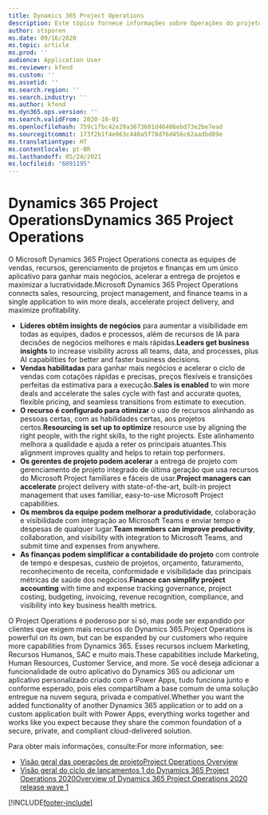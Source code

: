 ```yaml
---
title: Dynamics 365 Project Operations
description: Este tópico fornece informações sobre Operações do projeto do Dynamics 365.
author: stsporen
ms.date: 09/16/2020
ms.topic: article
ms.prod: ''
audience: Application User
ms.reviewer: kfend
ms.custom: ''
ms.assetid: ''
ms.search.region: ''
ms.search.industry: ''
ms.author: kfend
ms.dyn365.ops.version: ''
ms.search.validFrom: 2020-10-01
ms.openlocfilehash: 759c1fbc42e29a3673601d46406ebd73e2be7ead
ms.sourcegitcommit: 173f2b1f4e063c440a5f78d76d456c62aadbd89e
ms.translationtype: HT
ms.contentlocale: pt-BR
ms.lasthandoff: 05/24/2021
ms.locfileid: "6091195"
---
```

# <a name="dynamics-365-project-operations"></a><span data-ttu-id="158c9-103">Dynamics 365 Project Operations</span><span class="sxs-lookup"><span data-stu-id="158c9-103">Dynamics 365 Project Operations</span></span>

<span data-ttu-id="158c9-104">O Microsoft Dynamics 365 Project Operations conecta as equipes de vendas, recursos, gerenciamento de projetos e finanças em um único aplicativo para ganhar mais negócios, acelerar a entrega de projetos e maximizar a lucratividade.</span><span class="sxs-lookup"><span data-stu-id="158c9-104">Microsoft Dynamics 365 Project Operations connects sales, resourcing, project management, and finance teams in a single application to win more deals, accelerate project delivery, and maximize profitability.</span></span>

-   <span data-ttu-id="158c9-105">**Líderes obtêm insights de negócios** para aumentar a visibilidade em todas as equipes, dados e processos, além de recursos de IA para decisões de negócios melhores e mais rápidas.</span><span class="sxs-lookup"><span data-stu-id="158c9-105">**Leaders get business insights** to increase visibility across all teams, data, and processes, plus AI capabilities for better and faster business decisions.</span></span>
-   <span data-ttu-id="158c9-106">**Vendas habilitadas** para ganhar mais negócios e acelerar o ciclo de vendas com cotações rápidas e precisas, preços flexíveis e transições perfeitas da estimativa para a execução.</span><span class="sxs-lookup"><span data-stu-id="158c9-106">**Sales is enabled** to win more deals and accelerate the sales cycle with fast and accurate quotes, flexible pricing, and seamless transitions from estimate to execution.</span></span>
-   <span data-ttu-id="158c9-107">**O recurso é configurado para otimizar** o uso de recursos alinhando as pessoas certas, com as habilidades certas, aos projetos certos.</span><span class="sxs-lookup"><span data-stu-id="158c9-107">**Resourcing is set up to optimize** resource use by aligning the right people, with the right skills, to the right projects.</span></span> <span data-ttu-id="158c9-108">Este alinhamento melhora a qualidade e ajuda a reter os principais atuantes.</span><span class="sxs-lookup"><span data-stu-id="158c9-108">This alignment improves quality and helps to retain top performers.</span></span>
-   <span data-ttu-id="158c9-109">**Os gerentes de projeto podem acelerar** a entrega de projeto com gerenciamento de projeto integrado de última geração que usa recursos do Microsoft Project familiares e fáceis de usar.</span><span class="sxs-lookup"><span data-stu-id="158c9-109">**Project managers can accelerate** project delivery with state-of-the-art, built-in project management that uses familiar, easy-to-use Microsoft Project capabilities.</span></span>
-   <span data-ttu-id="158c9-110">**Os membros da equipe podem melhorar a produtividade**, colaboração e visibilidade com integração ao Microsoft Teams e enviar tempo e despesas de qualquer lugar.</span><span class="sxs-lookup"><span data-stu-id="158c9-110">**Team members can improve productivity**, collaboration, and visibility with integration to Microsoft Teams, and submit time and expenses from anywhere.</span></span>
-   <span data-ttu-id="158c9-111">**As finanças podem simplificar a contabilidade do projeto** com controle de tempo e despesas, custeio de projetos, orçamento, faturamento, reconhecimento de receita, conformidade e visibilidade das principais métricas de saúde dos negócios.</span><span class="sxs-lookup"><span data-stu-id="158c9-111">**Finance can simplify project accounting** with time and expense tracking governance, project costing, budgeting, invoicing, revenue recognition, compliance, and visibility into key business health metrics.</span></span>

<span data-ttu-id="158c9-112">O Project Operations é poderoso por si só, mas pode ser expandido por clientes que exigem mais recursos do Dynamics 365.</span><span class="sxs-lookup"><span data-stu-id="158c9-112">Project Operations is powerful on its own, but can be expanded by our customers who require more capabilities from Dynamics 365.</span></span> <span data-ttu-id="158c9-113">Esses recursos incluem Marketing, Recursos Humanos, SAC e muito mais.</span><span class="sxs-lookup"><span data-stu-id="158c9-113">These capabilities include Marketing, Human Resources, Customer Service, and more.</span></span> <span data-ttu-id="158c9-114">Se você deseja adicionar a funcionalidade de outro aplicativo do Dynamics 365 ou adicionar um aplicativo personalizado criado com o Power Apps, tudo funciona junto e conforme esperado, pois eles compartilham a base comum de uma solução entregue na nuvem segura, privada e compatível.</span><span class="sxs-lookup"><span data-stu-id="158c9-114">Whether you want the added functionality of another Dynamics 365 application or to add on a custom application built with Power Apps, everything works together and works like you expect because they share the common foundation of a secure, private, and compliant cloud-delivered solution.</span></span>

<span data-ttu-id="158c9-115">Para obter mais informações, consulte:</span><span class="sxs-lookup"><span data-stu-id="158c9-115">For more information, see:</span></span>

- [<span data-ttu-id="158c9-116">Visão geral das operações de projeto</span><span class="sxs-lookup"><span data-stu-id="158c9-116">Project Operations Overview</span></span>](https://dynamics.microsoft.com/en-us/project-operations/overview/)
- [<span data-ttu-id="158c9-117">Visão geral do ciclo de lançamentos 1 do Dynamics 365 Project Operations 2020</span><span class="sxs-lookup"><span data-stu-id="158c9-117">Overview of Dynamics 365 Project Operations 2020 release wave 1</span></span>](/dynamics365-release-plan/2020wave1/dynamics365-project-operations/)



[!INCLUDE[footer-include](includes/footer-banner.md)]
